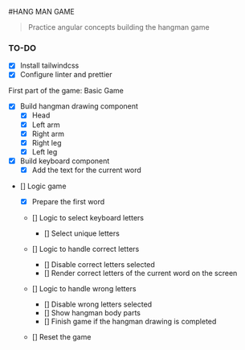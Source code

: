#HANG MAN GAME

> Practice angular concepts building the hangman game

### TO-DO

- [x] Install tailwindcss
- [x] Configure linter and prettier

First part of the game: Basic Game

- [x] Build hangman drawing component
  - [x] Head
  - [x] Left arm
  - [x] Right arm
  - [x] Right leg
  - [x] Left leg
- [x] Build keyboard component
  - [x] Add the text for the current word
- [] Logic game

  - [x] Prepare the first word
  - [] Logic to select keyboard letters
    - [] Select unique letters
  - [] Logic to handle correct letters

    - [] Disable correct letters selected
    - [] Render correct letters of the current word on the screen

  - [] Logic to handle wrong letters

    - [] Disable wrong letters selected
    - [] Show hangman body parts
    - [] Finish game if the hangman drawing is completed

  - [] Reset the game
